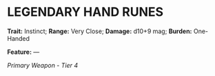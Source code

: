 ﻿# LEGENDARY HAND RUNES

**Trait:** Instinct; **Range:** Very Close; **Damage:** d10+9 mag; **Burden:** One-Handed

**Feature:** —

*Primary Weapon - Tier 4*
